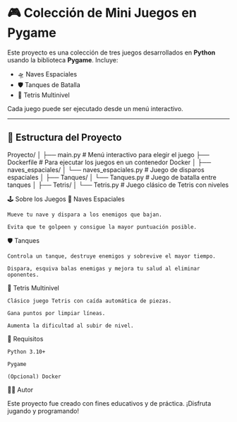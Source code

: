 # 🎮 Colección de Mini Juegos en Pygame

Este proyecto es una colección de tres juegos desarrollados en **Python** usando la biblioteca **Pygame**. Incluye:

- 🛸 Naves Espaciales
- 🛡️ Tanques de Batalla
- 🧱 Tetris Multinivel

Cada juego puede ser ejecutado desde un menú interactivo.

---

## 📂 Estructura del Proyecto

Proyecto/
│
├── main.py # Menú interactivo para elegir el juego
├── Dockerfile # Para ejecutar los juegos en un contenedor Docker
│
├── naves_espaciales/
│ └── naves_espaciales.py # Juego de disparos espaciales
│
├── Tanques/
│ └── Tanques.py # Juego de batalla entre tanques
│
├── Tetris/
│ └── Tetris.py # Juego clásico de Tetris con niveles

🕹️ Sobre los Juegos
🚀 Naves Espaciales

    Mueve tu nave y dispara a los enemigos que bajan.

    Evita que te golpeen y consigue la mayor puntuación posible.

🛡️ Tanques

    Controla un tanque, destruye enemigos y sobrevive el mayor tiempo.

    Dispara, esquiva balas enemigas y mejora tu salud al eliminar oponentes.

🧱 Tetris Multinivel

    Clásico juego Tetris con caída automática de piezas.

    Gana puntos por limpiar líneas.

    Aumenta la dificultad al subir de nivel.

📌 Requisitos

    Python 3.10+

    Pygame

    (Opcional) Docker

🧑‍💻 Autor

Este proyecto fue creado con fines educativos y de práctica. ¡Disfruta jugando y programando!
